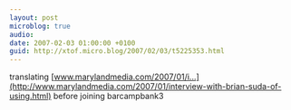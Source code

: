 ```yaml
---
layout: post
microblog: true
audio: 
date: 2007-02-03 01:00:00 +0100
guid: http://xtof.micro.blog/2007/02/03/t5225353.html
---
```

translating [www.marylandmedia.com/2007/01/i...](http://www.marylandmedia.com/2007/01/interview-with-brian-suda-of-using.html) before joining barcampbank3

